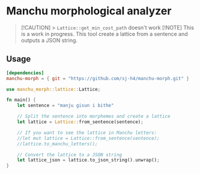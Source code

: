# Manchu morphological analyzer

> [!CAUTION] > `Lattice::get_min_cost_path` doesn't work
> [!NOTE]
> This is a work in progress.
> This tool create a lattice from a sentence and outputs a JSON string.

## Usage

```toml
[dependencies]
manchu-morph = { git = "https://github.com/sj-h4/manchu-morph.git" }
```

```rust
use manchu_morph::lattice::Lattice;

fn main() {
    let sentence = "manju gisun i bithe"

    // Split the sentence into morphemes and create a lattice
    let lattice = Lattice::from_sentence(sentence);

    // If you want to see the lattice in Manchu letters:
    //let mut lattice = Lattice::from_sentence(sentence);
    //lattice.to_manchu_letters();

    // Convert the lattice to a JSON string
    let lattice_json = lattice.to_json_string().unwrap();
}
```
